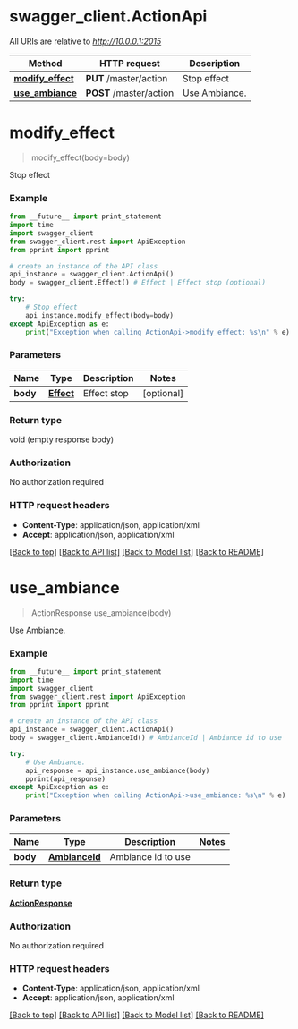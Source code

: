 # swagger_client.ActionApi

All URIs are relative to *http://10.0.0.1:2015*

Method | HTTP request | Description
------------- | ------------- | -------------
[**modify_effect**](ActionApi.md#modify_effect) | **PUT** /master/action | Stop effect
[**use_ambiance**](ActionApi.md#use_ambiance) | **POST** /master/action | Use Ambiance.


# **modify_effect**
> modify_effect(body=body)

Stop effect



### Example 
```python
from __future__ import print_statement
import time
import swagger_client
from swagger_client.rest import ApiException
from pprint import pprint

# create an instance of the API class
api_instance = swagger_client.ActionApi()
body = swagger_client.Effect() # Effect | Effect stop (optional)

try: 
    # Stop effect
    api_instance.modify_effect(body=body)
except ApiException as e:
    print("Exception when calling ActionApi->modify_effect: %s\n" % e)
```

### Parameters

Name | Type | Description  | Notes
------------- | ------------- | ------------- | -------------
 **body** | [**Effect**](Effect.md)| Effect stop | [optional] 

### Return type

void (empty response body)

### Authorization

No authorization required

### HTTP request headers

 - **Content-Type**: application/json, application/xml
 - **Accept**: application/json, application/xml

[[Back to top]](#) [[Back to API list]](../README.md#documentation-for-api-endpoints) [[Back to Model list]](../README.md#documentation-for-models) [[Back to README]](../README.md)

# **use_ambiance**
> ActionResponse use_ambiance(body)

Use Ambiance.



### Example 
```python
from __future__ import print_statement
import time
import swagger_client
from swagger_client.rest import ApiException
from pprint import pprint

# create an instance of the API class
api_instance = swagger_client.ActionApi()
body = swagger_client.AmbianceId() # AmbianceId | Ambiance id to use

try: 
    # Use Ambiance.
    api_response = api_instance.use_ambiance(body)
    pprint(api_response)
except ApiException as e:
    print("Exception when calling ActionApi->use_ambiance: %s\n" % e)
```

### Parameters

Name | Type | Description  | Notes
------------- | ------------- | ------------- | -------------
 **body** | [**AmbianceId**](AmbianceId.md)| Ambiance id to use | 

### Return type

[**ActionResponse**](ActionResponse.md)

### Authorization

No authorization required

### HTTP request headers

 - **Content-Type**: application/json, application/xml
 - **Accept**: application/json, application/xml

[[Back to top]](#) [[Back to API list]](../README.md#documentation-for-api-endpoints) [[Back to Model list]](../README.md#documentation-for-models) [[Back to README]](../README.md)

